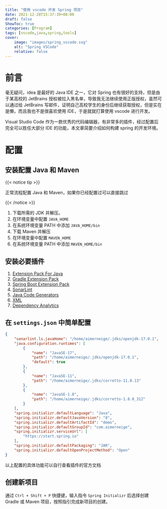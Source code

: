 ```yaml
---
title: "使用 vscode 开发 Spring 项目"
date: 2021-12-28T15:37:39+08:00
draft: false
ShowToc: true
categories: [Program]
tags: [vscode,java,spring,tools]
cover:
    image: "images/spring_vscode.svg"
    alt: "Spring VSCode"
    relative: false
---
```


# 前言

毫无疑问，idea 是最好的 Java IDE 之一，它对 Spring 也有很好的支持，但是由于某高校的 JetBrains 授权被拉入黑名单，导致我无法继续使用正版授权，虽然可以通过给 JetBrains 写邮件，证明自己高校学生的身份后继续获取授权，但是实在是懒，而且我也不是很喜欢使用 IDE，于是就就打算使用 vscode 进行开发。

Visual Studio Code 作为一款优秀的代码编辑器，有非常多的插件，经过配置后完全可以胜任大部分 IDE 的功能，本文章简要介绍如何构建 spring 的开发环境。

# 配置

## 安装配置 Java 和 Maven

{{< notice tip >}}

正常流程配置 Java 和 Maven，如果你已经配置过可以直接跳过

{{< /notice >}}

1. 下载所需的 JDK 并解压。
2. 在环境变量中配置 `JAVA_HOME`
3. 在系统环境变量 PATH 中添加 `JAVA_HOME/bin`
4. 下载 Maven 并解压
5. 在环境变量中配置 `MAVEN_HOME`
6. 在系统环境变量 PATH 中添加 `MAVEN_HOME/bin`

## 安装必要插件

1. [Extension Pack For Java](https://marketplace.visualstudio.com/items?itemName=vscjava.vscode-java-pack)
2. [Gradle Extension Pack](https://marketplace.visualstudio.com/items?itemName=richardwillis.vscode-gradle-extension-pack)
3. [Spring Boot Extension Pack](https://marketplace.visualstudio.com/items?itemName=Pivotal.vscode-boot-dev-pack)
4. [SonarLint](https://marketplace.visualstudio.com/items?itemName=SonarSource.sonarlint-vscode)
5. [Java Code Generators](https://marketplace.visualstudio.com/items?itemName=sohibe.java-generate-setters-getters)
6. [XML](https://marketplace.visualstudio.com/items?itemName=redhat.vscode-xml)
7. [Dependency Analytics](https://marketplace.visualstudio.com/items?itemName=redhat.fabric8-analytics)

## 在 `settings.json` 中简单配置

```json
{
    "sonarlint.ls.javaHome": "/home/aimerneige/.jdks/openjdk-17.0.1",
    "java.configuration.runtimes": [
        {
            "name": "JavaSE-17",
            "path": "/home/aimerneige/.jdks/openjdk-17.0.1",
            "default": true
        },
        {
            "name": "JavaSE-11",
            "path": "/home/aimerneige/.jdks/corretto-11.0.13"
        },
        {
            "name": "JavaSE-1.8",
            "path": "/home/aimerneige/.jdks/corretto-1.8.0_312"
        }
    ],
    "spring.initializr.defaultLanguage": "Java",
    "spring.initializr.defaultJavaVersion": "8",
    "spring.initializr.defaultArtifactId": "demo",
    "spring.initializr.defaultGroupId": "com.aimerneige",
    "spring.initializr.serviceUrl": [
        "https://start.spring.io"
    ],
    "spring.initializr.defaultPackaging": "JAR",
    "spring.initializr.defaultOpenProjectMethod": "Open"
}
```

以上配置的具体功能可以自行查看插件的官方文档

## 创建新项目

通过 `Ctrl + Shift + P` 快捷键，输入指令 `Spring Initializr` 后选择创建 Gradle 或 Maven 项目，按照指引完成新项目的创建。 

